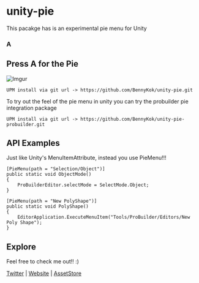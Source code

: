 # unity-pie

This pacakge has is an experimental pie menu for Unity

### A
## Press A for the Pie

![Imgur](https://i.imgur.com/J2maHmf.gif)

```
UPM install via git url -> https://github.com/BennyKok/unity-pie.git
```

To try out the feel of the pie menu in unity you can try the probuilder pie integration package

```
UPM install via git url -> https://github.com/BennyKok/unity-pie-probuilder.git
```

## API Examples
Just like Unity's MenuItemAttribute, instead you use PieMenu!!!

```
[PieMenu(path = "Selection/Object")]
public static void ObjectMode()
{
    ProBuilderEditor.selectMode = SelectMode.Object;
}

[PieMenu(path = "New PolyShape")]
public static void PolyShape()
{
    EditorApplication.ExecuteMenuItem("Tools/ProBuilder/Editors/New Poly Shape");
}
```

## Explore
Feel free to check me out!! :)

[Twitter](https://twitter.com/BennyKokMusic) | [Website](https://bennykok.com) | [AssetStore](https://assetstore.unity.com/publishers/28510)
